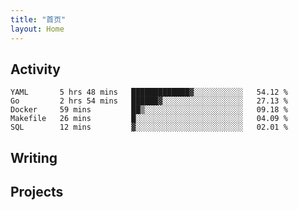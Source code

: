 ```yaml
---
title: "首页"
layout: Home
---
```


## Activity
<!--START_SECTION:waka-->
```text
YAML       5 hrs 48 mins   █████████████▓░░░░░░░░░░░   54.12 % 
Go         2 hrs 54 mins   ██████▓░░░░░░░░░░░░░░░░░░   27.13 % 
Docker     59 mins         ██▒░░░░░░░░░░░░░░░░░░░░░░   09.18 % 
Makefile   26 mins         █░░░░░░░░░░░░░░░░░░░░░░░░   04.09 % 
SQL        12 mins         ▓░░░░░░░░░░░░░░░░░░░░░░░░   02.01 % 
```
<!--END_SECTION:waka-->

## Writing
<PindedPosts />

## Projects
<Projects />
